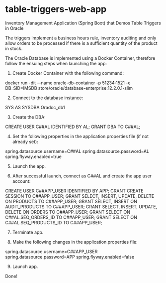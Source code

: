 # table-triggers-web-app
Inventory Management Application (Spring Boot) that Demos Table Triggers in Oracle

The triggers implement a business hours rule, inventory auditing and only allow orders to be processed if there is a sufficient quantity of the product in stock.

The Oracle Database is implemented using a Docker Container, therefore follow the ensuing steps when launching the app:
1) Create Docker Container with the following command:

docker run -dit --name oracle-db-container -p 51234:1521 -e DB_SID=IMSDB store/oracle/database-enterprise:12.2.0.1-slim

2) Connect to the database instance:

SYS AS SYSDBA 
Oradoc_db1 

3) Create the DBA:

CREATE USER C##AL IDENTIFIED BY AL;
GRANT DBA TO C##AL;

4) Set the following properties in the application.properties file (if not already set):

spring.datasource.username=C##AL
spring.datasource.password=AL
spring.flyway.enabled=true

5) Launch the app. 

6) After successful launch, connect as C##AL and create the app user account:

CREATE USER C##APP_USER IDENTIFIED BY APP;
GRANT CREATE SESSION TO C##APP_USER;
GRANT SELECT, INSERT, UPDATE, DELETE ON PRODUCTS TO C##APP_USER;
GRANT SELECT, INSERT ON AUDIT_PRODUCTS TO C##APP_USER;
GRANT SELECT, INSERT, UPDATE, DELETE ON ORDERS TO C##APP_USER;
GRANT SELECT ON C##AL.SEQ_ORDERS_ID TO C##APP_USER;
GRANT SELECT ON C##AL.SEQ_PRODUCTS_ID TO C##APP_USER;

7) Terminate app.

8) Make the following changes in the application.properties file:

spring.datasource.username=C##APP_USER
spring.datasource.password=APP
spring.flyway.enabled=false

9) Launch app.

Done!


